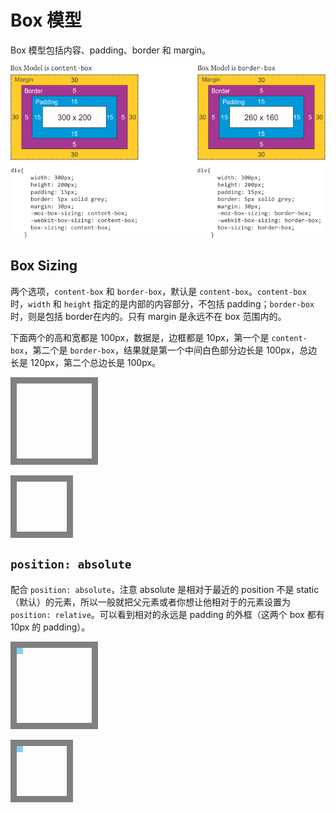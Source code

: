 # Box 模型

Box 模型包括内容、padding、border 和 margin。

![Box Model](box_model.png)

## Box Sizing

两个选项，`content-box` 和 `border-box`，默认是 `content-box`。`content-box` 时，`width` 和 `height` 指定的是内部的内容部分，不包括 padding；`border-box`时，则是包括 border在内的。只有 margin 是永远不在 box 范围内的。

下面两个的高和宽都是 100px，数据是，边框都是 10px，第一个是 `content-box`，第二个是 `border-box`，结果就是第一个中间白色部分边长是 100px，总边长是 120px，第二个总边长是 100px。

<div class="box content-box"></div>
<br/>
<div class="box border-box"></div>
<style>
    .box {
        height: 100px;
        width: 100px;
        border: 10px solid grey;
        position: relative;
        padding: 10px;
    }
    .content-box {
        box-sizing: content-box;
    }
    .border-box {
        box-sizing: border-box;
    }
</style>

## `position: absolute`

配合 `position: absolute`，注意 absolute 是相对于最近的 position 不是 static（默认）的元素，所以一般就把父元素或者你想让他相对于的元素设置为 `position: relative`。可以看到相对的永远是 padding 的外框（这两个 box 都有 10px 的 padding）。

<div class="box content-box">
    <div class="child"></div>
</div>
<br/>
<div class="box border-box">
    <div class="child"></div>
</div>
<style>
    .child {
        height: 10px;
        width: 10px;
        background: skyblue;
        position: absolute;
        left: 0;
        top: 0;
    }
</style>
